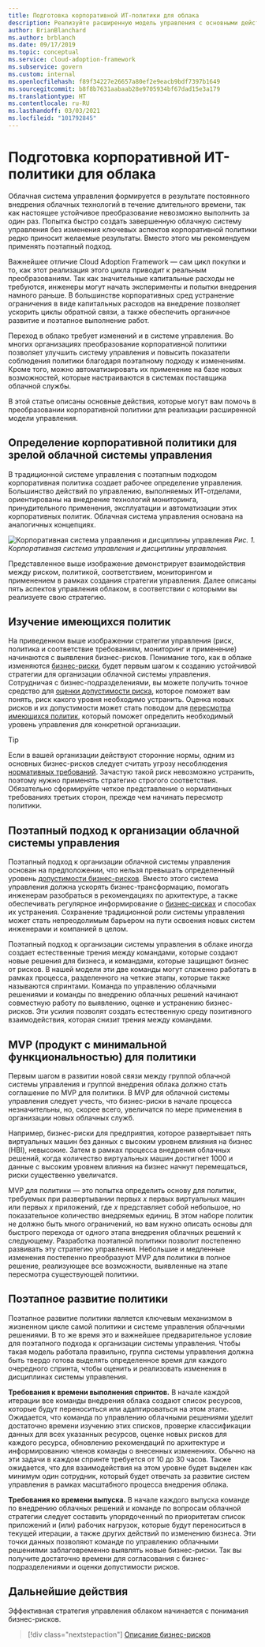 ```yaml
---
title: Подготовка корпоративной ИТ-политики для облака
description: Реализуйте расширенную модель управления с основными действиями, такими как поэтапные изменения корпоративной политики и автоматическое применение.
author: BrianBlanchard
ms.author: brblanch
ms.date: 09/17/2019
ms.topic: conceptual
ms.service: cloud-adoption-framework
ms.subservice: govern
ms.custom: internal
ms.openlocfilehash: f89f34227e26657a80ef2e9eacb9bdf7397b1649
ms.sourcegitcommit: b8f8b7631aabaab28e9705934bf67dad15e3a179
ms.translationtype: HT
ms.contentlocale: ru-RU
ms.lasthandoff: 03/03/2021
ms.locfileid: "101792845"
---
```

# <a name="prepare-corporate-it-policy-for-the-cloud"></a>Подготовка корпоративной ИТ-политики для облака

Облачная система управления формируется в результате постоянного внедрения облачных технологий в течение длительного времени, так как настоящее устойчивое преобразование невозможно выполнить за один раз. Попытка быстро создать завершенную облачную систему управления без изменения ключевых аспектов корпоративной политики редко приносит желаемые результаты. Вместо этого мы рекомендуем применять поэтапный подход.

Важнейшее отличие Cloud Adoption Framework — сам цикл покупки и то, как этот реализация этого цикла приводит к реальным преобразованиям. Так как значительные капитальные расходы не требуются, инженеры могут начать эксперименты и попытки внедрения намного раньше. В большинстве корпоративных сред устранение ограничения в виде капитальных расходов на внедрение позволяет ускорить циклы обратной связи, а также обеспечить органичное развитие и поэтапное выполнение работ.

Переход в облако требует изменений и в системе управления. Во многих организациях преобразование корпоративной политики позволяет улучшить систему управления и повысить показатели соблюдения политики благодаря поэтапному подходу к изменениям. Кроме того, можно автоматизировать их применение на базе новых возможностей, которые настраиваются в системах поставщика облачной службы.

В этой статье описаны основные действия, которые могут вам помочь в преобразовании корпоративной политики для реализации расширенной модели управления.

## <a name="define-corporate-policy-to-mature-cloud-governance"></a>Определение корпоративной политики для зрелой облачной системы управления

В традиционной системе управления с поэтапным подходом корпоративная политика создает рабочее определение управления. Большинство действий по управлению, выполняемых ИТ-отделами, ориентированы на внедрение технологий мониторинга, принудительного применения, эксплуатации и автоматизации этих корпоративных политик. Облачная система управления основана на аналогичных концепциях.

![Корпоративная система управления и дисциплины управления](../../_images/operational-transformation-govern-large.png)
*Рис. 1. Корпоративная система управления и дисциплины управления.*

Представленное выше изображение демонстрирует взаимодействия между риском, политикой, соответствием, мониторингом и применением в рамках создания стратегии управления. Далее описаны пять аспектов управления облаком, в соответствии с которыми вы реализуете свою стратегию.

## <a name="review-existing-policies"></a>Изучение имеющихся политик

На приведенном выше изображении стратегии управления (риск, политика и соответствие требованиям, мониторинг и применение) начинаются с выявления бизнес-рисков. Понимание того, как в облаке изменяются [бизнес-риски](./business-risk.md), будет первым шагом к созданию устойчивой стратегии для организации облачной системы управления. Сотрудничая с бизнес-подразделениями, вы можете получить точное средство для [оценки допустимости риска](./risk-tolerance.md), которое поможет вам понять, риск какого уровня необходимо устранить. Оценка новых рисков и их допустимости может стать поводом для [пересмотра имеющихся политик](./cloud-policy-review.md), который поможет определить необходимый уровень управления для конкретной организации.

> [!TIP]
> Если в вашей организации действуют сторонние нормы, одним из основных бизнес-рисков следует считать угрозу несоблюдения [нормативных требований](./regulatory-compliance.md). Зачастую такой риск невозможно устранить, поэтому нужно применять стратегию строгого соответствия. Обязательно сформируйте четкое представление о нормативных требованиях третьих сторон, прежде чем начинать пересмотр политики.

## <a name="an-incremental-approach-to-cloud-governance"></a>Поэтапный подход к организации облачной системы управления

Поэтапный подход к организации облачной системы управления основан на предположении, что нельзя превышать определенный уровень [допустимости бизнес-рисков](./risk-tolerance.md). Вместо этого система управления должна ускорять бизнес-трансформацию, помогать инженерам разобраться в рекомендациях по архитектуре, а также обеспечивать регулярное информирование о [бизнес-рисках](./business-risk.md) и способах их устранения. Сохранение традиционной роли системы управления может стать непреодолимым барьером на пути освоения новых систем инженерами и компанией в целом.

Поэтапный подход к организации системы управления в облаке иногда создает естественные трения между командами, которые создают новые решения для бизнеса, и командами, которые защищают бизнес от рисков. В нашей модели эти две команды могут слаженно работать в рамках процесса, разделенного на четкие этапы, которые также называются спринтами. Команда по управлению облачными решениями и команды по внедрению облачных решений начинают совместную работу по выявлению, оценке и устранению бизнес-рисков. Эти усилия позволят создать естественную среду позитивного взаимодействия, которая снизит трения между командами.

## <a name="minimum-viable-product-mvp-for-policy"></a>MVP (продукт с минимальной функциональностью) для политики

Первым шагом в развитии новой связи между группой облачной системы управления и группой внедрения облака должно стать соглашение по MVP для политики. В MVP для облачной системы управления следует учесть, что бизнес-риски в начале процесса незначительны, но, скорее всего, увеличатся по мере применения в организации новых облачных служб.

Например, бизнес-риски для предприятия, которое развертывает пять виртуальных машин без данных с высоким уровнем влияния на бизнес (HBI), невысокие. Затем в рамках процесса внедрения облачных решений, когда количество виртуальных машин достигнет 1000 и данные с высоким уровнем влияния на бизнес начнут перемещаться, риски существенно увеличатся.

MVP для политики — это попытка определить основу для политик, требуемых при развертывании первых *х* первых виртуальных машин или первых *х* приложений, где *х* представляет собой небольшое, но показательное количество внедряемых единиц. В этом наборе политик не должно быть много ограничений, но вам нужно описать основы для быстрого перехода от одного этапа внедрения облачных решений к следующему. Разработка поэтапной политики позволит постепенно развивать эту стратегию управления. Небольшие и медленные изменения постепенно преобразуют MVP для политики в полное решение, реализующее все возможности, выявленные на этапе пересмотра существующей политики.

## <a name="incremental-policy-growth"></a>Поэтапное развитие политики

Поэтапное развитие политики является ключевым механизмом в жизненном цикле самой политики и системе управления облачными решениями. В то же время это и важнейшее предварительное условие для поэтапного подхода к организации системы управления. Чтобы такая модель работала правильно, группа системы управления должна быть твердо готова выделять определенное время для каждого очередного спринта, чтобы оценить и реализовать изменения в дисциплинах системы управления.

**Требования к времени выполнения спринтов.** В начале каждой итерации все команды внедрения облака создают список ресурсов, которые будут переноситься или адаптироваться на этом этапе. Ожидается, что команда по управлению облачными решениями уделит достаточно времени изучению этих списков, проверке классификации данных для всех указанных ресурсов, оценке новых рисков для каждого ресурса, обновлению рекомендаций по архитектуре и информированию членов команды о внесенных изменениях. Обычно на эти задачи в каждом спринте требуется от 10 до 30 часов. Также ожидается, что для взаимодействия на этом уровне будет выделен как минимум один сотрудник, который будет отвечать за развитие систем управления в рамках масштабного процесса внедрения облака.

**Требования ко времени выпуска.** В начале каждого выпуска команде по внедрению облачных решений и команде по вопросам облачной стратегии следует составить упорядоченный по приоритетам список приложений и (или) рабочих нагрузок, которые будут переноситься в текущей итерации, а также других действий по изменению бизнеса. Эти точки данных позволяют команде по управлению облачными решениями заблаговременно выявлять новые бизнес-риски. Так вы получите достаточно времени для согласования с бизнес-подразделениями и оценки допустимости рисков.

## <a name="next-steps"></a>Дальнейшие действия

Эффективная стратегия управления облаком начинается с понимания бизнес-рисков.

> [!div class="nextstepaction"]
> [Описание бизнес-рисков](./business-risk.md)
